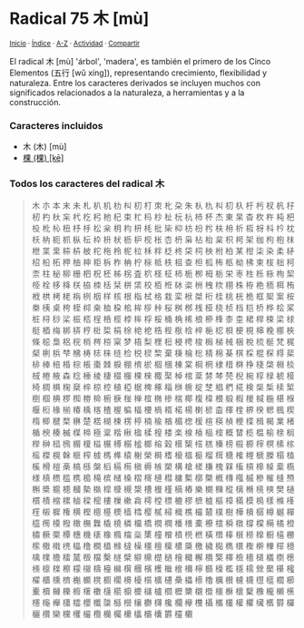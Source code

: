 # Radical 75 木 [mù]
<sup>[Inicio](../index.md) · [Índice](../indices/radicales-chinos.md) · [A-Z](../indices/alfabetico.md) · [Actividad](../indices/actividad.md) · [Compartir](https://x.com/intent/tweet?text=Todos%20los%20caracteres%20derivados%20del%20Radical%2075%20%E6%9C%A8%20%5Bm%C3%B9%5D.%0A%E2%86%92%20https%3A%2F%2Fjucardus.github.io%2Findices%2Fradical-075.html%0A%0A%23indcs_jucardus%20%23grmtc_chn_jucardus%0A%40jucardus)</sup>

El radical 木 [mù] 'árbol', 'madera', es también el primero de los Cinco Elementos (五行 [wǔ xíng]), representando crecimiento, flexibilidad y naturaleza. Entre los caracteres derivados se incluyen muchos con significados relacionados a la naturaleza, a herramientas y a la construcción.

### Caracteres incluidos

* 木 (木) [mù]
* [棵 (棵) [kē]](../contenido/k/e/1/ke1-26869.md)

### Todos los caracteres del radical 木

> 木 朩 本 末 未 札 朳 机 朸 朻 朷 朾 朿 朼 朶 朱 朲 朹 朻 朷 杁 杅 杇 杈 杋 杍 杒 杓 杕 杗 杙 杚 杛 杝 杞 束 杧 杩 杪 杫 杬 杭 杮 杯 杰 東 杲 杳 杴 杵 杶 杷 杸 杹 杺 杻 杼 杽 松 枀 枂 枃 枅 枆 枇 枈 枊 枋 枌 枍 枎 枏 析 枑 枒 枓 枔 枕 枖 枘 枙 枛 枞 枟 枠 枡 枤 枥 枦 枧 枨 枩 枬 枭 枮 枱 枲 枳 枵 架 枷 枸 枹 枺 枻 枼 枽 枾 枿 柀 柁 柂 柃 柅 柆 柇 柈 柉 柊 柋 柌 柍 柎 柏 某 柑 柒 染 柔 柕 柖 柗 柘 柙 柚 柛 柜 柝 柞 柟 柠 柡 柢 柣 柤 查 柦 柧 柨 柩 柪 柫 柬 柭 柮 柯 柰 柱 柲 柳 栅 柶 柷 柸 柹 柺 査 柼 柽 柾 柿 栀 栁 栂 栃 栄 栆 栍 栎 栐 栒 栔 栕 栓 栘 栙 栚 栛 栜 栝 栞 栟 栠 校 栢 栣 栤 栥 栦 栧 栨 栩 株 栫 栬 栭 栮 栯 栰 栱 栲 栳 栴 栵 栶 样 核 根 栺 栻 格 栽 栾 栿 桀 桁 桂 桃 桄 桅 框 桇 案 桉 桊 桋 桌 桍 桎 桏 桒 桖 桗 桘 桙 桚 桛 桜 桝 桞 桟 桠 桡 桢 档 桤 桥 桦 桧 桨 桩 桪 桫 桬 桭 桮 桯 桰 桱 桲 桳 桴 桵 桶 桷 桸 桹 桺 桻 桼 桽 桾 桿 梀 梁 梂 梃 梄 梅 梆 梇 梈 梉 梊 梋 梌 梍 梎 梏 梐 梑 梒 梓 梔 梕 梖 梗 梘 梙 梚 梛 梜 條 梞 梟 梠 梡 梢 梣 梤 梥 梦 梧 梨 梩 梪 梫 梬 梭 梮 梯 械 梱 梲 梳 梴 梵 梶 梷 梸 梹 梺 梻 梼 梽 梾 梿 检 棁 棂 棃 棄 棅 棆 棇 棈 棉 棊 棋 棌 棍 棎 棏 棐 棑 棒 棓 棔 棕 棖 棗 棘 棙 棚 棛 棜 棝 棞 棟 棠 棡 棢 棣 棤 棥 棦 棧 棨 棩 棪 棫 棬 棭 森 棯 棰 棱 棲 棳 棴 棵 棶 棷 棸 棹 棺 棻 棼 棽 棾 棿 椀 椁 椂 椃 椄 椅 椆 椇 椈 椉 椊 椋 椌 植 椏 椐 椑 椓 椔 椕 椖 椗 椘 椙 椚 椛 検 椝 椞 椟 椠 椡 椢 椣 椤 椥 椦 椧 椨 椩 椪 椫 椬 椭 椮 椯 椰 椱 椲 椳 椴 椵 椶 椷 椸 椹 椺 椻 椼 椽 椾 椿 楀 楁 楂 楃 楄 楅 楆 楇 楈 楉 楊 楋 楌 楍 楎 楏 楐 楑 楒 楓 楔 楕 楖 楗 楘 楙 楚 楛 楜 楝 楞 楟 楠 楡 楢 楣 楤 楥 楦 楧 楨 楩 楪 楫 楬 業 楮 楯 楰 楱 楲 楳 楴 極 楶 楷 楸 楹 楺 楻 楼 楽 楾 楿 榀 榁 概 榃 榄 榅 榆 榇 榈 榉 榊 榋 榌 榍 榎 榏 榐 榑 榒 榓 榔 榕 榖 榗 榘 榙 榚 榛 榜 榝 榞 榟 榠 榡 榢 榣 榤 榥 榦 榧 榨 榩 榪 榫 榬 榭 榮 榯 榰 榱 榲 榳 榴 榵 榶 榷 榸 榹 榺 榻 榼 榽 榾 榿 槀 槁 槂 槃 槄 槅 槆 槇 槈 槉 槊 構 槍 槎 槏 槐 槑 槒 槓 槔 槕 槖 槗 様 槙 槚 槛 槜 槝 槞 槟 槠 槡 槢 槣 槤 槥 槦 槧 槨 槩 槪 槫 槬 槭 槮 槯 槰 槱 槲 槳 槴 槵 槶 槷 槸 槹 槺 槻 槼 槽 槾 槿 樀 樁 樂 樃 樄 樅 樆 樇 樈 樉 樊 樋 樌 樍 樎 樏 樐 樑 樒 樓 樔 樕 樖 樗 樘 標 樚 樛 樜 樝 樞 樟 樠 模 樢 樣 樤 樥 樦 樧 樨 権 横 樫 樬 樭 樮 樯 樰 樱 樲 樳 樴 樵 樶 樷 樸 樹 樺 樻 樼 樽 樾 樿 橀 橁 橂 橃 橄 橅 橆 橇 橈 橉 橊 橋 橌 橍 橎 橏 橐 橑 橒 橓 橔 橕 橖 橗 橘 橙 橚 橛 橜 橝 橞 機 橠 橡 橢 橣 橤 橥 橦 橧 橨 橩 橪 橫 橬 橭 橮 橯 橰 橱 橲 橳 橴 橵 橶 橷 橸 橹 橺 橻 橼 橽 橾 橿 檀 檁 檂 檃 檄 檅 檆 檇 檈 檉 檊 檋 檌 檍 檎 檏 檐 檑 檒 檓 檔 檕 檖 檗 檘 檙 檚 檛 檜 檝 檞 檟 檠 檡 檢 檣 檤 檥 檦 檧 檨 檩 檪 檫 檬 檭 檮 檯 檰 檱 檲 檳 檴 檵 檶 檷 檸 檹 檺 檻 檼 檽 檾 檿 櫀 櫁 櫂 櫃 櫄 櫅 櫆 櫇 櫈 櫉 櫊 櫋 櫌 櫍 櫎 櫏 櫐 櫑 櫒 櫓 櫔 櫕 櫖 櫗 櫘 櫙 櫚 櫛 櫜 櫝 櫞 櫟 櫠 櫡 櫢 櫣 櫤 櫥 櫦 櫧 櫨 櫩 櫪 櫫 櫬 櫭 櫮 櫯 櫰 櫱 櫲 櫳 櫴 櫵 櫶 櫷 櫸 櫹 櫺 櫻 櫼 櫽 櫾 櫿 欀 欁 欂 欃 欄 欅 欆 欇 欈 欉 權 欋 欌 欍 欎 欏 欐 欑 欒 欓 欔 欕 欖 欗 欘 欙 欚 欛 欜 欝 欞 欟
